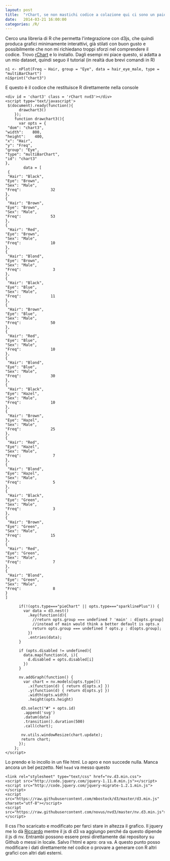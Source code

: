 ```yaml
---
layout: post
title:  "rChart, se non mastichi codice a colazione qui ci sono un paio di indicazioni utili"
date:   2014-03-21 16:00:00
categories: /R/
---
```


Cerco una libreria di R che permetta l'integrazione con d3js, che quindi produca grafici minimamente interattivi, già stilati con buon gusto e possibilmente che non mi richiedano troppi sforzi nel comprendere il codice. Trovo [rChart][Link-rChart] e lo installo. Dagli esempi mi piace questo, si adatta a un mio dataset, quindi seguo il tutorial (in realtà due brevi comandi in R)

    n1 <- nPlot(Freq ~ Hair, group = "Eye", data = hair_eye_male, type = "multiBarChart")
    n1$print("chart3")

E questo è il codice che restituisce R direttamente nella console 

    <div id = 'chart3' class = 'rChart nvd3'></div>
    <script type='text/javascript'>
     $(document).ready(function(){
          drawchart3()
        });
        function drawchart3(){  
          var opts = {
     "dom": "chart3",
    "width":    800,
    "height":    400,
    "x": "Hair",
    "y": "Freq",
    "group": "Eye",
    "type": "multiBarChart",
    "id": "chart3" 
    },
            data = [
     {
     "Hair": "Black",
    "Eye": "Brown",
    "Sex": "Male",
    "Freq":             32 
    },
    {
     "Hair": "Brown",
    "Eye": "Brown",
    "Sex": "Male",
    "Freq":             53 
    },
    {
     "Hair": "Red",
    "Eye": "Brown",
    "Sex": "Male",
    "Freq":             10 
    },
    {
     "Hair": "Blond",
    "Eye": "Brown",
    "Sex": "Male",
    "Freq":              3 
    },
    {
     "Hair": "Black",
    "Eye": "Blue",
    "Sex": "Male",
    "Freq":             11 
    },
    {
     "Hair": "Brown",
    "Eye": "Blue",
    "Sex": "Male",
    "Freq":             50 
    },
    {
     "Hair": "Red",
    "Eye": "Blue",
    "Sex": "Male",
    "Freq":             10 
    },
    {
     "Hair": "Blond",
    "Eye": "Blue",
    "Sex": "Male",
    "Freq":             30 
    },
    {
     "Hair": "Black",
    "Eye": "Hazel",
    "Sex": "Male",
    "Freq":             10 
    },
    {
     "Hair": "Brown",
    "Eye": "Hazel",
    "Sex": "Male",
    "Freq":             25 
    },
    {
     "Hair": "Red",
    "Eye": "Hazel",
    "Sex": "Male",
    "Freq":              7 
    },
    {
     "Hair": "Blond",
    "Eye": "Hazel",
    "Sex": "Male",
    "Freq":              5 
    },
    {
     "Hair": "Black",
    "Eye": "Green",
    "Sex": "Male",
    "Freq":              3 
    },
    {
     "Hair": "Brown",
    "Eye": "Green",
    "Sex": "Male",
    "Freq":             15 
    },
    {
     "Hair": "Red",
    "Eye": "Green",
    "Sex": "Male",
    "Freq":              7 
    },
    {
     "Hair": "Blond",
    "Eye": "Green",
    "Sex": "Male",
    "Freq":              8 
    } 
    ]
      
          if(!(opts.type==="pieChart" || opts.type==="sparklinePlus")) {
            var data = d3.nest()
              .key(function(d){
                //return opts.group === undefined ? 'main' : d[opts.group]
                //instead of main would think a better default is opts.x
                return opts.group === undefined ? opts.y : d[opts.group];
              })
              .entries(data);
          }
          
          if (opts.disabled != undefined){
            data.map(function(d, i){
              d.disabled = opts.disabled[i]
            })
          }
          
          nv.addGraph(function() {
            var chart = nv.models[opts.type]()
              .x(function(d) { return d[opts.x] })
              .y(function(d) { return d[opts.y] })
              .width(opts.width)
              .height(opts.height)

           d3.select("#" + opts.id)
            .append('svg')
            .datum(data)
            .transition().duration(500)
            .call(chart);
    
           nv.utils.windowResize(chart.update);
           return chart;
          });
        };
    </script>

Lo prendo e lo incollo in un file html. Lo apro e non succede nulla. Manca ancora un bel pezzetto. Nel <code>head</code> va messo questo

    <link rel="stylesheet" type="text/css" href="nv.d3.min.css"> 
    <script src="http://code.jquery.com/jquery-1.11.0.min.js"></script>
    <script src="http://code.jquery.com/jquery-migrate-1.2.1.min.js"></script>
    <script src="https://raw.githubusercontent.com/mbostock/d3/master/d3.min.js" charset="utf-8"></script>
    <script src="https://raw.githubusercontent.com/novus/nvd3/master/nv.d3.min.js"></script>

Il css l'ho scaricato e modificato per farci stare in altezza il grafico. Il jquery me lo dà [Riccardo][Link-Riccardo] mentre il js di d3 va aggiungo perché da questo dipende il js di nv. Entrambi possono essere presi direttamente dai repository su Github o messi in locale. 
Salvo l'html e apro: ora va. A questo punto posso modificare i dati direttamente nel codice o provare a generare con R altri grafici con altri dati esterni.

[Link-rChart]: http://rcharts.io
[Link-Riccardo]: http://riccardoscalco.github.io